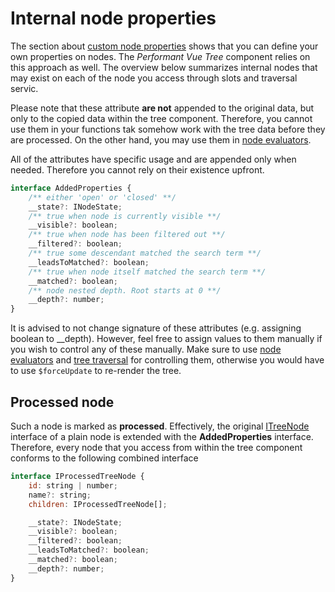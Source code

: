# Internal node properties
The section about [custom node properties](/guide/custom-node-properties) shows that you can define your own properties on nodes. The _Performant Vue Tree_ component relies on this approach as well.
The overview below summarizes internal nodes that may exist on each of the node you access through slots and traversal servic.

Please note that these attribute **are not** appended to the original data, but only to the copied data within the tree component. Therefore, you cannot use them in your functions tak somehow work with the tree data before they are processed.
On the other hand, you may use them in [node evaluators](/advanced/node-evaluators).

All of the attributes have specific usage and are appended only when needed. Therefore you cannot rely on their existence upfront.


```javascript
interface AddedProperties {
    /** either 'open' or 'closed' **/
    __state?: INodeState;
    /** true when node is currently visible **/
    __visible?: boolean;
    /** true when node has been filtered out **/
    __filtered?: boolean;
    /** true some descendant matched the search term **/
    __leadsToMatched?: boolean;
    /** true when node itself matched the search term **/
    __matched?: boolean;
    /** node nested depth. Root starts at 0 **/
    __depth?: number;
}
```

It is advised to not change signature of these attributes (e.g. assigning boolean to __depth). However, feel free to assign values to them manually if you wish to control any of these manually. Make sure to use [node evaluators](/advanced/node-evaluators) and [tree traversal](/advanced/tree-traversal) for controlling them, otherwise you would have to use `$forceUpdate` to re-render the tree.

## Processed node
Such a node is marked as **processed**. Effectively, the original [ITreeNode](/guide/basic-usage) interface of a plain node is extended with the **AddedProperties** interface. Therefore, every node that you access from within the tree component conforms to the following combined interface

```javascript
interface IProcessedTreeNode {
    id: string | number;
    name?: string;
    children: IProcessedTreeNode[];

    __state?: INodeState;
    __visible?: boolean;
    __filtered?: boolean;
    __leadsToMatched?: boolean;
    __matched?: boolean;
    __depth?: number;
}
```